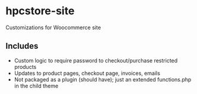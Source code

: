 # hpcstore-site
Customizations for Woocommerce site

## Includes
* Custom logic to require password to checkout/purchase restricted products
* Updates to product pages, checkout page, invoices, emails
* Not packaged as a plugin (should have); just an extended functions.php in the child theme